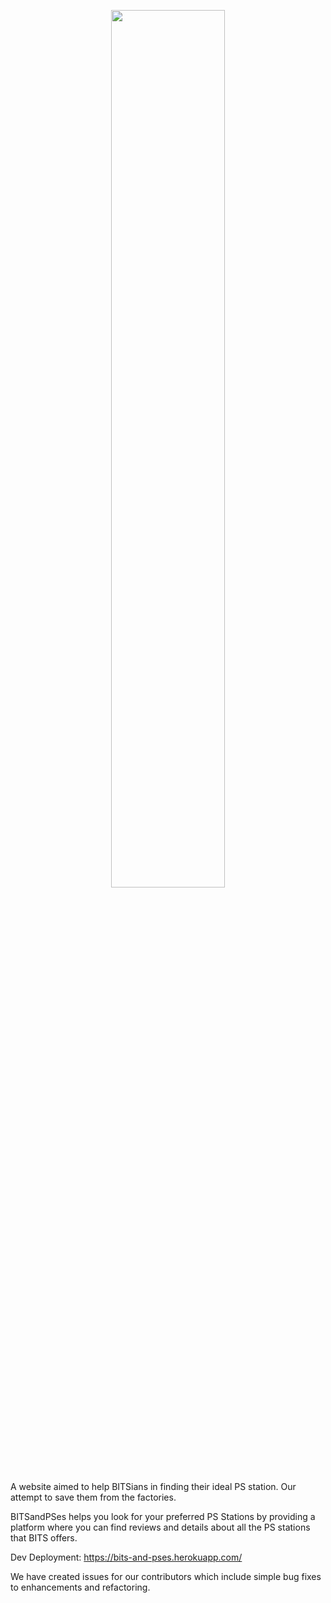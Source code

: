 <p align="center">
<img src = "https://img.techpowerup.org/200823/bitsandpses.png" width="60%">
</p>

A website aimed to help BITSians in finding their ideal PS station. Our attempt to save them from the factories.

BITSandPSes helps you look for your preferred PS Stations by providing a platform where you can find reviews and details about all the PS stations that BITS offers.

Dev Deployment: https://bits-and-pses.herokuapp.com/

We have created issues for our contributors which include simple bug fixes to enhancements and refactoring.
